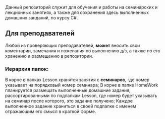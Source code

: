 Данный репозиторий служит для обучения и работы на семинарских и лекционных занятиях, а также для сохранения здесь выполненных домашних занданий, по курсу C#.
## Для преподавателей
Любой из проверяющих преподавателей, __может__ вносить свои коментарии, замечания и пожелания по выполнению д/з, а также по его хранению и размещению в репозитории.
### Иерархия папок: 
В корне в папках Lesson хранятся занятия с **семинаров**, где номер указывает на порядковый номер семинара;
В корне в папке HomeWork планируется размещать выполненные домашние задания, рассортированными по подпапкам Lesson, где номер будет указывать на семинар после которого, это задание получено;
Каждое выполненное задание храниться в своей подпапке с именем отражающим его смысл в краткой форме.